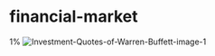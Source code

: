 # financial-market
1%
 ![Investment-Quotes-of-Warren-Buffett-image-1](https://github.com/user-attachments/assets/99959b9a-29bc-4495-81bb-cd77c032308f)
